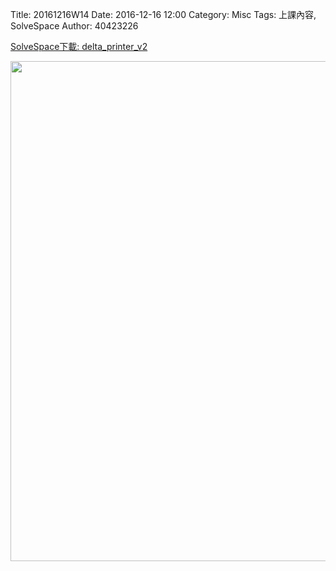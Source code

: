 Title: 20161216W14
Date: 2016-12-16 12:00
Category: Misc
Tags: 上課內容, SolveSpace
Author: 40423226

<p><a href="https://github.com/40423226/2016fallcadp_hw/raw/gh-pages/data/solvespace/delta_printer_v2.7z">SolveSpace下載: delta_printer_v2</a></p>
<img src="../data/solvespace/delta_printer_v2/delta_printer.png" width="800" />